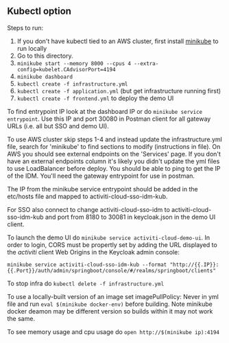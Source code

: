 ## Kubectl option

Steps to run:

1. If you don't have kubectl tied to an AWS cluster, first install [minikube](https://github.com/kubernetes/minikube) to run locally
2. Go to this directory.
3. `minikube start --memory 8000 --cpus 4 --extra-config=kubelet.CAdvisorPort=4194`
4. `minikube dashboard`
5. `kubectl create -f infrastructure.yml`
6. `kubectl create -f application.yml` (but get infrastructure running first)
7. `kubectl create -f frontend.yml` to deploy the demo UI

To find entrypoint IP look at the dashboard IP or do `minikube service entrypoint`. Use this IP and port 30080 in Postman client for all gateway URLs (i.e. all but SSO and demo UI).

To use AWS cluster skip steps 1-4 and instead update the infrastructure.yml file, search for 'minikube' to find sections to modify (instructions in file). On AWS you should see external endpoints on the 'Services' page. If you don't have an external endpoints column it's likely you didn't update the yml files to use LoadBalancer before deploy. You should be able to ping to get the IP of the IDM. You'll need the gateway entrypoint for use in postman.

The IP from the minikube service entrypoint should be added in the etc/hosts file and mapped to activiti-cloud-sso-idm-kub.

For SSO also connect to change activiti-cloud-sso-idm to activiti-cloud-sso-idm-kub and port from 8180 to 30081 in keycloak.json in the demo UI client.

To launch the demo UI do `minikube service activiti-cloud-demo-ui`.
In order to login, CORS must be propertly set by adding the URL displayed to the _activiti_ client Web Origins in the Keycloak admin console:

    minikube service activiti-cloud-sso-idm-kub --format "http://{{.IP}}:{{.Port}}/auth/admin/springboot/console/#/realms/springboot/clients"

To stop infra do `kubectl delete -f infrastructure.yml`

To use a locally-built version of an image set imagePullPolicy: Never in yml file and run `eval $(minikube docker-env)` before building. Note minikube docker deamon may be different version so builds within it may not work the same.

To see memory usage and cpu usage do `open http://$(minikube ip):4194`
